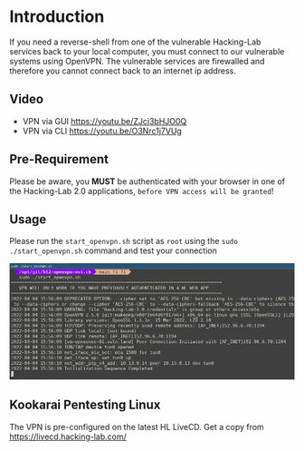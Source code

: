 # Introduction
If you need a reverse-shell from one of the vulnerable Hacking-Lab services back to your local computer, you must connect to our vulnerable systems using OpenVPN. The vulnerable services are firewalled and therefore you cannot connect back to an internet ip address.

## Video
* VPN via GUI https://youtu.be/ZJcj3bHJO0Q
* VPN via CLI https://youtu.be/O3Nrc1j7VUg

## Pre-Requirement
Please be aware, you **MUST** be authenticated with your browser in one of the Hacking-Lab 2.0 applications, `before VPN access will be granted`!

## Usage
Please run the `start_openvpn.sh` script as `root` using the `sudo ./start_openvpn.sh` command and test your connection

![VPN](./img/vpn.png)

## Kookarai Pentesting Linux
The VPN is pre-configured on the latest HL LiveCD. 
Get a copy from https://livecd.hacking-lab.com/ 



